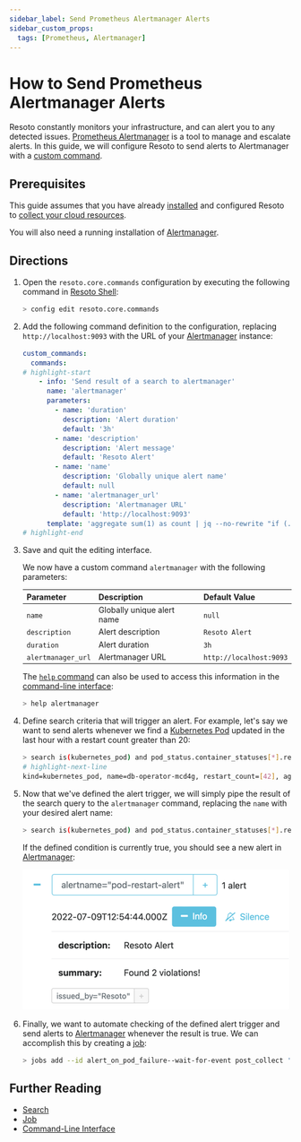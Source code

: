 ```yaml
---
sidebar_label: Send Prometheus Alertmanager Alerts
sidebar_custom_props:
  tags: [Prometheus, Alertmanager]
---
```


# How to Send Prometheus Alertmanager Alerts

Resoto constantly monitors your infrastructure, and can alert you to any detected issues. [Prometheus Alertmanager](https://prometheus.io/docs/alerting/latest/alertmanager) is a tool to manage and escalate alerts. In this guide, we will configure Resoto to send alerts to Alertmanager with a [custom command](../../../reference/cli/index.md).

## Prerequisites

This guide assumes that you have already [installed](../../../getting-started/install-resoto/index.md) and configured Resoto to [collect your cloud resources](../../../getting-started/configure-cloud-provider-access/index.md).

You will also need a running installation of [Alertmanager](https://prometheus.io/docs/alerting/latest/alertmanager).

## Directions

1. Open the `resoto.core.commands` configuration by executing the following command in [Resoto Shell](../../../concepts/components/shell.md):

   ```bash
   > config edit resoto.core.commands
   ```

2. Add the following command definition to the configuration, replacing `http://localhost:9093` with the URL of your [Alertmanager](https://prometheus.io/docs/alerting/latest/alertmanager) instance:

   ```yaml
   ​custom_commands:
   ​  commands:
   # highlight-start
       - info: 'Send result of a search to alertmanager'
         name: 'alertmanager'
         parameters:
           - name: 'duration'
             description: 'Alert duration'
             default: '3h'
           - name: 'description'
             description: 'Alert message'
             default: 'Resoto Alert'
           - name: 'name'
             description: 'Globally unique alert name'
             default: null
           - name: 'alertmanager_url'
             description: 'Alertmanager URL'
             default: 'http://localhost:9093'
         template: 'aggregate sum(1) as count | jq --no-rewrite "if (.count // 0)==0 then [] else [.count | tostring] end" | flatten | jq --no-rewrite [{status: "firing", labels: {alertname: "{{name}}", issued_by: "Resoto"}, annotations: {summary: ("Found "+.+ " violations!"), "description": "{{description}}"}{{#duration}}, startAt:"{{now}}", endsAt:"{{duration.from_now}}"{{/duration}}}] | http POST {{alertmanager_url}}/api/v1/alerts'
   # highlight-end
   ```

3. Save and quit the editing interface.

   We now have a custom command `alertmanager` with the following parameters:

   | Parameter          | Description                | Default Value           |
   | ------------------ | -------------------------- | ----------------------- |
   | `name`             | Globally unique alert name | `null`                  |
   | `description`      | Alert description          | `Resoto Alert`          |
   | `duration`         | Alert duration             | `3h`                    |
   | `alertmanager_url` | Alertmanager URL           | `http://localhost:9093` |

   The [`help` command](../../../reference/cli/miscellaneous-commands/help.md) can also be used to access this information in the [command-line interface](../../../reference/cli/index.md):

   ```bash
   > help alertmanager
   ```

4. Define search criteria that will trigger an alert. For example, let's say we want to send alerts whenever we find a [Kubernetes Pod](https://kubernetes.io/docs/concepts/workloads/pods) updated in the last hour with a restart count greater than 20:

   ```bash
   > search is(kubernetes_pod) and pod_status.container_statuses[*].restart_count > 20 and last_update<1h
   # highlight-next-line
   ​kind=kubernetes_pod, name=db-operator-mcd4g, restart_count=[42], age=2mo5d, last_update=23m, cloud=k8s, account=prod, region=kube-system
   ```

5. Now that we've defined the alert trigger, we will simply pipe the result of the search query to the `alertmanager` command, replacing the `name` with your desired alert name:

   ```bash
   > search is(kubernetes_pod) and pod_status.container_statuses[*].restart_count > 20 and last_update<1h | alertmanager name=pod-restart-alert
   ```

   If the defined condition is currently true, you should see a new alert in [Alertmanager](https://prometheus.io/docs/alerting/latest/alertmanager):

   ![Example Alertmanager alert](./img/example-alert.png)

6. Finally, we want to automate checking of the defined alert trigger and send alerts to [Alertmanager](https://prometheus.io/docs/alerting/latest/alertmanager) whenever the result is true. We can accomplish this by creating a [job](../../../concepts/automation/job.md):

   ```bash
   > jobs add --id alert_on_pod_failure--wait-for-event post_collect 'search is(kubernetes_pod) and pod_status.container_statuses[*].restart_count > 20 and last_update<1h | alertmanager name=pod-restart-alert'
   ```

## Further Reading

- [Search](../../../reference/search/index.md)
- [Job](../../../concepts/automation/job.md)
- [Command-Line Interface](../../../reference/cli/index.md)
